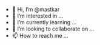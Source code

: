 - 👋 Hi, I’m @mastkar
- 👀 I’m interested in ...
- 🌱 I’m currently learning ...
- 💞️ I’m looking to collaborate on ...
- 📫 How to reach me ...

<!---
mastkar/mastkar is a ✨ special ✨ repository because its `README.md` (this file) appears on your GitHub profile.
You can click the Preview link to take a look at your changes.
--->
